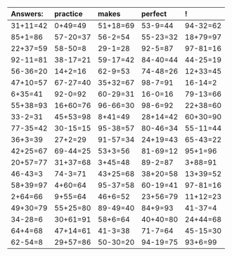 | Answers: | practice | makes | perfect | ! |
| :--- | :--- | :--- | :--- | :--- |
| 31+11=42 | 0+49=49 | 51+18=69 | 53-9=44 | 94-32=62 | 
| 85+1=86 | 57-20=37 | 56-2=54 | 55-23=32 | 18+79=97 | 
| 22+37=59 | 58-50=8 | 29-1=28 | 92-5=87 | 97-81=16 | 
| 92-11=81 | 38-17=21 | 59-17=42 | 84-40=44 | 44-25=19 | 
| 56-36=20 | 14+2=16 | 62-9=53 | 74-48=26 | 12+33=45 | 
| 47+10=57 | 67-27=40 | 35+32=67 | 98-7=91 | 16-14=2 | 
| 6+35=41 | 92-0=92 | 60-29=31 | 16-0=16 | 79-13=66 | 
| 55+38=93 | 16+60=76 | 96-66=30 | 98-6=92 | 22+38=60 | 
| 33-2=31 | 45+53=98 | 8+41=49 | 28+14=42 | 60+30=90 | 
| 77-35=42 | 30-15=15 | 95-38=57 | 80-46=34 | 55-11=44 | 
| 36+3=39 | 27+2=29 | 91-57=34 | 24+19=43 | 65-43=22 | 
| 42+25=67 | 69-44=25 | 53+3=56 | 81-69=12 | 95+1=96 | 
| 20+57=77 | 31+37=68 | 3+45=48 | 89-2=87 | 3+88=91 | 
| 46-43=3 | 74-3=71 | 43+25=68 | 38+20=58 | 13+39=52 | 
| 58+39=97 | 4+60=64 | 95-37=58 | 60-19=41 | 97-81=16 | 
| 2+64=66 | 9+55=64 | 46+6=52 | 23+56=79 | 11+12=23 | 
| 49+30=79 | 55+25=80 | 89-49=40 | 84+9=93 | 41-37=4 | 
| 34-28=6 | 30+61=91 | 58+6=64 | 40+40=80 | 24+44=68 | 
| 64+4=68 | 47+14=61 | 41-3=38 | 71-7=64 | 45-15=30 | 
| 62-54=8 | 29+57=86 | 50-30=20 | 94-19=75 | 93+6=99 | 
